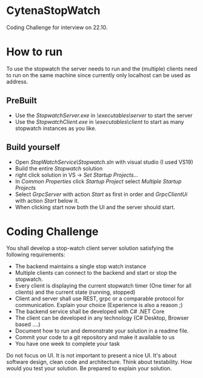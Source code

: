 # CytenaStopWatch
Coding Challenge for interview on 22.10.

# How to run
To use the stopwatch the server needs to run and the (multiple) clients need to run on the same machine since currently 
only localhost can be used as address.
## PreBuilt
* Use the *StopwatchServer.exe* in *\executables\server* to start the server
* Use the *StopwatchClient.exe* in *\executables\client* to start as many stopwatch instances as you like.


## Build yourself
* Open *StopWatchService\Stopwatch.sln* with visual studio (I used VS19)
* Build the entire *Stopwatch* solution
* right click solution in VS -> *Set Startup Projects...* 
* In *Common Properties* click *Startup Project* select *Multiple Startup Projects*
* Select *GrpcServer* with action *Start* as first in order and *GrpcClientUi* with action *Start* below it.
* When clicking start now both the UI and the server should start.

# Coding Challenge

You shall develop a stop-watch client server solution satisfying the following requirements:

* The backend maintains a single stop watch instance
* Multiple clients can connect to the backend and start or stop the stopwatch.
* Every client is displaying the current stopwatch timer (One timer for all clients) and the current state (running, stopped)
* Client and server shall use REST, grpc or a comparable protocol for communication. Explain your choice (Experience is also a reason ;)
* The backend service shall be developed with C# .NET Core
* The client can be developed in any technology (C# Desktop, Browser based ....)
* Document how to run and demonstrate your solution in a readme file.
* Commit your code to a git repository and make it available to us
* You have one week to complete your task

Do not focus on UI. It is not important to present a nice UI. It's about software design, clean code and architecture. Think about testability. How would you test your solution. Be prepared to explain your solution.
